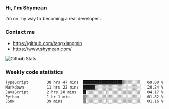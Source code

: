 ### Hi, I'm Shymean

I'm on my way to becoming a real developer...

### Contact me

- <https://github.com/tangxiangmin>
- <https://www.shymean.com/>

![Github Stats](https://github-readme-stats.vercel.app/api?username=tangxiangmin&show_icons=true&theme=dark)


###  Weekly code statistics

<!--START_SECTION:waka-->

```txt
TypeScript        38 hrs 47 mins  █████████████████▒░░░░░░░   69.00 %
Markdown          11 hrs 22 mins  █████░░░░░░░░░░░░░░░░░░░░   20.24 %
JavaScript        2 hrs 20 mins   █░░░░░░░░░░░░░░░░░░░░░░░░   04.17 %
Python            1 hr 1 min      ▒░░░░░░░░░░░░░░░░░░░░░░░░   01.82 %
JSON              39 mins         ▒░░░░░░░░░░░░░░░░░░░░░░░░   01.16 %
```

<!--END_SECTION:waka-->